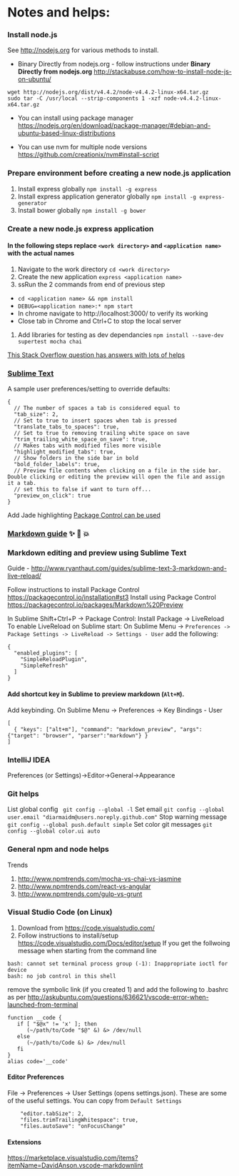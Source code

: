 # Notes and helps:

### Install node.js
See http://nodejs.org for various methods to install.

* Binary Directly from nodejs.org - follow instructions under **Binary Directly from nodejs.org** http://stackabuse.com/how-to-install-node-js-on-ubuntu/
```
wget http://nodejs.org/dist/v4.4.2/node-v4.4.2-linux-x64.tar.gz
sudo tar -C /usr/local --strip-components 1 -xzf node-v4.4.2-linux-x64.tar.gz
```
* You can install using package manager https://nodejs.org/en/download/package-manager/#debian-and-ubuntu-based-linux-distributions

* You can use nvm for multiple node versions https://github.com/creationix/nvm#install-script

### Prepare environment before creating a new node.js application
1. Install express globally ```npm install -g express```
1. Install express application generator globally ```npm install -g express-generator```
1. Install bower globally ```npm install -g bower```

### Create a new node.js express application
#### In the following steps **replace** `<work directory>` and `<application name>` with the actual names
1. Navigate to the work directory ```cd <work directory>```
1. Create the new application ```express <application name>```
1. ssRun the 2 commands from end of previous step
  * ```cd <application name> && npm install```
  * ```DEBUG=<application name>:* npm start```
  * In chrome navigate to http://localhost:3000/ to verify its working
  * Close tab in Chrome and Ctrl+C to stop the local server
1. Add libraries for testing as dev dependancies ```npm install --save-dev supertest mocha chai```

[This Stack Overflow question has answers with lots of helps](http://stackoverflow.com/questions/2353818/how-do-i-get-started-with-node-js)

### [Sublime Text](https://www.sublimetext.com/)
A sample user preferences/setting to override defaults:
```
{
  // The number of spaces a tab is considered equal to
  "tab_size": 2,
  // Set to true to insert spaces when tab is pressed
  "translate_tabs_to_spaces": true,
  // Set to true to removing trailing white space on save
  "trim_trailing_white_space_on_save": true,
  // Makes tabs with modified files more visible
  "highlight_modified_tabs": true,
  // Show folders in the side bar in bold
  "bold_folder_labels": true,
  // Preview file contents when clicking on a file in the side bar. Double clicking or editing the preview will open the file and assign it a tab.
  // set this to false if want to turn off...
  "preview_on_click": true
}
```
Add Jade highlighting [Package Control can be used](https://github.com/davidrios/jade-tmbundle#using-package-control-in-sublime-text-23)

### [Markdown guide](https://guides.github.com/features/mastering-markdown/) :sparkles: :camel: :boom:

### Markdown editing and preview using Sublime Text
Guide - http://www.ryanthaut.com/guides/sublime-text-3-markdown-and-live-reload/

Follow instructions to install Package Control https://packagecontrol.io/installation#st3
Install using Package Control https://packagecontrol.io/packages/Markdown%20Preview

In Sublime Shift+Ctrl+P -> Package Control: Install Package -> LiveReload
To enable LiveReload on Sublime start:
  On Sublime Menu -> `Preferences -> Package Settings -> LiveReload -> Settings - User` add the following:
```
{
  "enabled_plugins": [
    "SimpleReloadPlugin",
    "SimpleRefresh"
  ]
}
```

#### Add shortcut key in Sublime to preview markdown (`Alt+M`).
Add keybinding. On Sublime Menu -> Preferences -> Key Bindings - User
```
[
  { "keys": ["alt+m"], "command": "markdown_preview", "args": {"target": "browser", "parser":"markdown"} }
]
```

### IntelliJ IDEA
Preferences (or Settings)->Editor->General->Appearance

### Git helps
List global config ` git config --global -l`
Set email `git config --global user.email "diarmaidm@users.noreply.github.com"`
Stop warning message `git config --global push.default simple`
Set color git messages `git config --global color.ui auto`

### General npm and node helps

Trends
1. http://www.npmtrends.com/mocha-vs-chai-vs-jasmine
1. http://www.npmtrends.com/react-vs-angular
1. http://www.npmtrends.com/gulp-vs-grunt


### Visual Studio Code (on Linux)
1. Download from https://code.visualstudio.com/
1. Follow instructions to install/setup https://code.visualstudio.com/Docs/editor/setup
If you get the follwoing message when starting from the command line
```
bash: cannot set terminal process group (-1): Inappropriate ioctl for device
bash: no job control in this shell
```
remove the symbolic link (if you created 1) and add the following to .bashrc as per http://askubuntu.com/questions/636621/vscode-error-when-launched-from-terminal
```
function __code {
   if [ "$@x" != 'x' ]; then
      (~/path/to/Code "$@" &) &> /dev/null
   else
      (~/path/to/Code &) &> /dev/null
   fi
}
alias code='__code'
```

#### Editor Preferences

File -> Preferences -> User Settings (opens settings.json).
  These are some of the useful settings. You can copy from `Default Settings`
```
    "editor.tabSize": 2,
    "files.trimTrailingWhitespace": true,
    "files.autoSave": "onFocusChange"
```

#### Extensions

https://marketplace.visualstudio.com/items?itemName=DavidAnson.vscode-markdownlint


